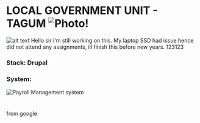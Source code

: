 #  LOCAL GOVERNMENT UNIT - TAGUM  ![Photo!](https://cmci.dti.gov.ph/img/seals/lgu/Tagum.png)
![alt text](https://cmci.dti.gov.ph/img/seals/lgu/Tagum.png)
Hello sir i'm still working on this.
My laptop SSD had issue hence did not attend any assignments, ill finish this before new years.
 123123

### Stack: Drupal

### System: 

![Payroll Management system](https://camo.githubusercontent.com/ba70f19e141a3f1c3876296376a42e2d68c8dace43fc3f38271ba1eab414e20f/68747470733a2f2f6d656469612e636865676763646e2e636f6d2f6d656469612f3136632f31366336623735352d616332632d343862342d623336392d6437326662353866393038352f7068703174424b6530)
#  
from google




